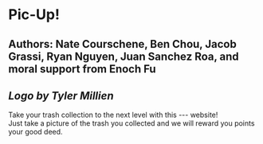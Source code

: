 # Pic-Up!

## **Authors: Nate Courschene, Ben Chou, Jacob Grassi, Ryan Nguyen, Juan Sanchez Roa, and moral support from Enoch Fu**
## *Logo by Tyler Millien*

Take your trash collection to the next level with this --- website!  
Just take a picture of the trash you collected and we will reward you points your good deed.